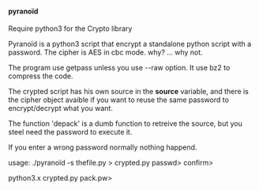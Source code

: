#### pyranoïd

Require python3 for the Crypto library

Pyranoïd is a python3 script that encrypt a standalone python script with a password.
The cipher is AES in cbc mode. why? ... why not.

The program use getpass unless you use --raw option. It use bz2 to compress the code.


The crypted script has his own source in the __source__ variable, 
and there is the cipher object avaible if you want to reuse the same password to encrypt/decrypt what you want.

The function 'depack' is a dumb function to retreive the source, but you steel need the password to execute it.

If you enter a wrong password normally nothing happend.

usage:
  ./pyranoïd -s thefile.py > crypted.py
  passwd>
  confirm>
  
  python3.x crypted.py
  pack.pw>
